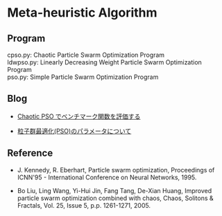 # Meta-heuristic Algorithm

## Program

cpso.py: Chaotic Particle Swarm Optimization Program  
ldwpso.py: Linearly Decreasing Weight Particle Swarm Optimization Program  
pso.py: Simple Particle Swarm Optimization Program

## Blog

-  [Chaotic PSO でベンチマーク関数を評価する](https://qiita.com/sweater/items/5cca24e57e7611bbf564)

- [粒子群最適化(PSO)のパラメータについて](https://qiita.com/sweater/items/926cc8228ada57309955)

## Reference

-  J. Kennedy, R. Eberhart, Particle swarm optimization,  Proceedings of ICNN'95 - International Conference on Neural Networks, 1995.

- Bo Liu, Ling Wang, Yi-Hui Jin, Fang Tang, De-Xian Huang, Improved particle swarm optimization combined with chaos, Chaos, Solitons & Fractals, Vol. 25, Issue 5, p.p. 1261-1271, 2005.